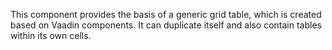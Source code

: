 This component provides the basis of a generic grid table, which is created based on Vaadin components. 
It can duplicate itself and also contain tables within its own cells.
